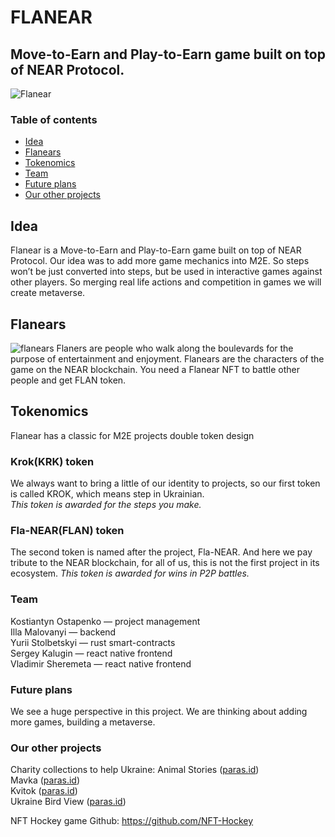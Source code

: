 # FLANEAR
## Move-to-Earn and Play-to-Earn game built on top of NEAR Protocol.
![Flanear](https://user-images.githubusercontent.com/63261287/173238854-e5f389bb-67f7-444b-88e9-2aba91a65370.png)

### Table of contents
* [Idea](#idea)
* [Flanears](#flanears)
* [Tokenomics](#tokenomics)
* [Team](#team)
* [Future plans](#future-plans)
* [Our other projects](#Our-other-projects)

## Idea
Flanear is a Move-to-Earn and Play-to-Earn game built on top of NEAR Protocol.
Our idea was to add more game mechanics into M2E. So steps won’t be just converted into steps, but be used in interactive games against other players.
So merging real life actions and competition in games we will create metaverse.

## Flanears
![flanears](https://user-images.githubusercontent.com/63261287/173238834-f0d9fcfa-b47b-4c35-87c9-840c0b0b503c.png)
Flaners are people who walk along the boulevards for the purpose of entertainment and enjoyment.
Flanears are the characters of the game on the NEAR blockchain.
You need a Flanear NFT to battle other people and get FLAN token.

## Tokenomics
Flanear has a classic for M2E projects double token design

### Krok(KRK) token
We always want to bring a little of our identity to projects, so our first token is called KROK, which means step in Ukrainian.<br>
*This token is awarded for the steps you make.*

### Fla-NEAR(FLAN) token
The second token is named after the project, Fla-NEAR. And here we pay tribute to the NEAR blockchain, for all of us, this is not the first project in its ecosystem.
*This token is awarded for wins in P2P battles.*<br>

### Team
Kostiantyn Ostapenko — project management<br>
Illa Malovanyi — backend<br>
Yurii Stolbetskyi — rust smart-contracts<br>
Sergey Kalugin — react native frontend<br>
Vladimir Sheremeta — react native frontend<br>

### Future plans
We see a huge perspective in this project. We are thinking about adding more games, building a metaverse.

### Our other projects
Charity collections to help Ukraine:
Animal Stories ([paras.id](https://paras.id/ru/collection/animal-stories-by-kastet99near))<br>
Mavka ([paras.id](https://paras.id/ru/collection/mavka-by-kastet99near))<br>
Kvitok ([paras.id](https://paras.id/ru/collection/kvitok-by-kastet99near))<br>
Ukraine Bird View ([paras.id](https://paras.id/ru/collection/ukraine-bird-view-by-kastet99near))<br>

NFT Hockey game Github:
https://github.com/NFT-Hockey

